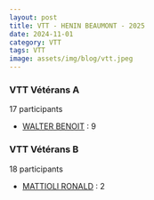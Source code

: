 ```yaml
---
layout: post
title: VTT - HENIN BEAUMONT - 2025
date: 2024-11-01
category: VTT
tags: VTT
image: assets/img/blog/vtt.jpeg
---
```


### VTT Vétérans A
17 participants
- [WALTER BENOIT](https://teamspecializedlille.cc/coureurs/walterbenoit) : 9

### VTT Vétérans B
18 participants
- [MATTIOLI RONALD](https://teamspecializedlille.cc/coureurs/mattiolironald) : 2